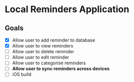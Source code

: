 # Local Reminders Application

## Goals
- [x] Allow user to add reminder to database
- [x] Allow user to view reminders
- [ ] Allow user to delete reminder
- [ ] Allow user to edit reminder
- [ ] Allow user to categorise reminders
- [ ] **Allow user to sync reminders across devices**
- [ ] iOS build
